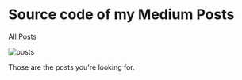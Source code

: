 # Source code of my Medium Posts

[All Posts](https://medium.com/@enricopiovesan)

![posts](https://cdn-images-1.medium.com/max/800/1*eJDM-QO1fN4gV5gU85ldcA.gif)

Those are the posts you're looking for.
